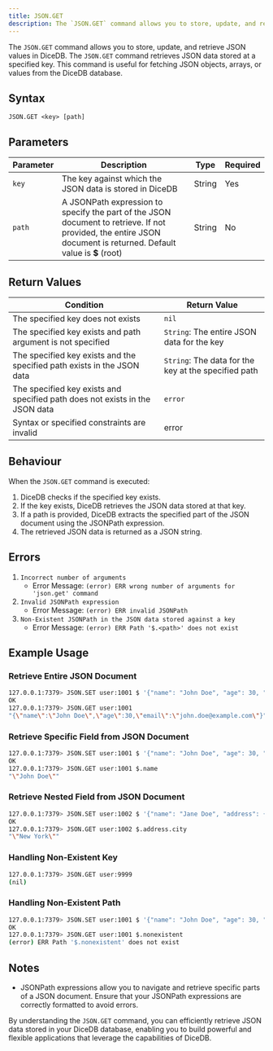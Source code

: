 ```yaml
---
title: JSON.GET
description: The `JSON.GET` command allows you to store, update, and retrieve JSON values in DiceDB. The `JSON.GET` command retrieves JSON data stored at a specified key. This command is useful for fetching JSON objects, arrays, or values from the DiceDB database.
---
```


The `JSON.GET` command allows you to store, update, and retrieve JSON values in DiceDB. The `JSON.GET` command retrieves JSON data stored at a specified key. This command is useful for fetching JSON objects, arrays, or values from the DiceDB database.

## Syntax

```
JSON.GET <key> [path]
```

## Parameters

| Parameter | Description                                                                                                                                                     | Type   | Required |
|-----------|-----------------------------------------------------------------------------------------------------------------------------------------------------------------|--------|----------|
| `key`     | The key against which the JSON data is stored in DiceDB                                                                                                         | String | Yes      |
| `path`    | A JSONPath expression to specify the part of the JSON document to retrieve. If not provided, the entire JSON document is returned. Default value is **$** (root) | String | No       |


## Return Values

| Condition                                                                    | Return Value                                         |
| ---------------------------------------------------------------------------- | ---------------------------------------------------- |
| The specified key does not exists                                            | `nil`                                                |
| The specified key exists and path argument is not specified                  | `String`: The entire JSON data for the key                |
| The specified key exists and the specified path exists in the JSON data      | `String`: The data for the key at the specified path |
| The specified key exists and specified path does not exists in the JSON data | `error`                                                |
| Syntax or specified constraints are invalid                                  | error                                                |

## Behaviour

When the `JSON.GET` command is executed:

1. DiceDB checks if the specified key exists.
2. If the key exists, DiceDB retrieves the JSON data stored at that key.
3. If a path is provided, DiceDB extracts the specified part of the JSON document using the JSONPath expression.
4. The retrieved JSON data is returned as a JSON string.

## Errors

1. `Incorrect number of arguments`
    - Error Message: `(error) ERR wrong number of arguments for 'json.get' command`
2. `Invalid JSONPath expression`
    - Error Message: `(error) ERR invalid JSONPath`
3. `Non-Existent JSONPath in the JSON data stored against a key`
    - Error Message: `(error) ERR Path '$.<path>' does not exist`

## Example Usage

### Retrieve Entire JSON Document

```bash
127.0.0.1:7379> JSON.SET user:1001 $ '{"name": "John Doe", "age": 30, "email": "john.doe@example.com"}'
OK
127.0.0.1:7379> JSON.GET user:1001
"{\"name\":\"John Doe\",\"age\":30,\"email\":\"john.doe@example.com\"}"
```

### Retrieve Specific Field from JSON Document

```bash
127.0.0.1:7379> JSON.SET user:1001 $ '{"name": "John Doe", "age": 30, "email": "john.doe@example.com"}'
OK
127.0.0.1:7379> JSON.GET user:1001 $.name
"\"John Doe\""
```

### Retrieve Nested Field from JSON Document

```bash
127.0.0.1:7379> JSON.SET user:1002 $ '{"name": "Jane Doe", "address": {"city": "New York", "zip": "10001"}}'
OK
127.0.0.1:7379> JSON.GET user:1002 $.address.city
"\"New York\""
```

### Handling Non-Existent Key

```bash
127.0.0.1:7379> JSON.GET user:9999
(nil)
```

### Handling Non-Existent Path

```bash
127.0.0.1:7379> JSON.SET user:1001 $ '{"name": "John Doe", "age": 30, "email": "john.doe@example.com"}'
OK
127.0.0.1:7379> JSON.GET user:1001 $.nonexistent
(error) ERR Path '$.nonexistent' does not exist
```

## Notes

- JSONPath expressions allow you to navigate and retrieve specific parts of a JSON document. Ensure that your JSONPath expressions are correctly formatted to avoid errors.

By understanding the `JSON.GET` command, you can efficiently retrieve JSON data stored in your DiceDB database, enabling you to build powerful and flexible applications that leverage the capabilities of DiceDB.
